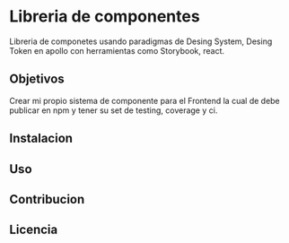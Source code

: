 # Libreria de componentes

Libreria de componetes usando paradigmas de Desing System, Desing Token en apollo con herramientas como Storybook, react.

## Objetivos
  Crear mi propio sistema de componente para el Frontend la cual de debe publicar en npm y tener su set de testing, coverage y ci.

## Instalacion

## Uso

## Contribucion

## Licencia

